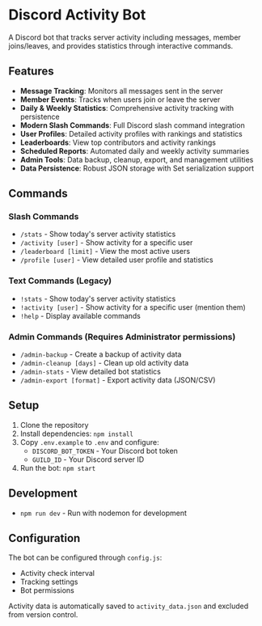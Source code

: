 # Discord Activity Bot

A Discord bot that tracks server activity including messages, member joins/leaves, and provides statistics through interactive commands.

## Features

- **Message Tracking**: Monitors all messages sent in the server
- **Member Events**: Tracks when users join or leave the server  
- **Daily & Weekly Statistics**: Comprehensive activity tracking with persistence
- **Modern Slash Commands**: Full Discord slash command integration
- **User Profiles**: Detailed activity profiles with rankings and statistics
- **Leaderboards**: View top contributors and activity rankings
- **Scheduled Reports**: Automated daily and weekly activity summaries
- **Admin Tools**: Data backup, cleanup, export, and management utilities
- **Data Persistence**: Robust JSON storage with Set serialization support

## Commands

### Slash Commands
- `/stats` - Show today's server activity statistics  
- `/activity [user]` - Show activity for a specific user
- `/leaderboard [limit]` - View the most active users
- `/profile [user]` - View detailed user profile and statistics

### Text Commands (Legacy)
- `!stats` - Show today's server activity statistics
- `!activity [user]` - Show activity for a specific user (mention them)
- `!help` - Display available commands

### Admin Commands (Requires Administrator permissions)
- `/admin-backup` - Create a backup of activity data
- `/admin-cleanup [days]` - Clean up old activity data
- `/admin-stats` - View detailed bot statistics  
- `/admin-export [format]` - Export activity data (JSON/CSV)

## Setup

1. Clone the repository
2. Install dependencies: `npm install`
3. Copy `.env.example` to `.env` and configure:
   - `DISCORD_BOT_TOKEN` - Your Discord bot token
   - `GUILD_ID` - Your Discord server ID
4. Run the bot: `npm start`

## Development

- `npm run dev` - Run with nodemon for development

## Configuration

The bot can be configured through `config.js`:
- Activity check interval
- Tracking settings
- Bot permissions

Activity data is automatically saved to `activity_data.json` and excluded from version control.
